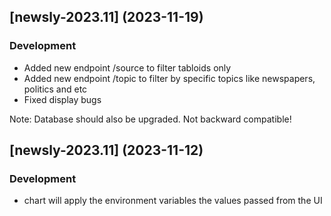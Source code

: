 ## [newsly-2023.11] (2023-11-19)

### Development

- Added new endpoint /source to filter tabloids only
- Added new endpoint /topic to filter by specific topics like newspapers, politics and etc
- Fixed display bugs

Note: Database should also be upgraded. Not backward compatible!


## [newsly-2023.11] (2023-11-12)

### Development

- chart will apply the environment variables the values passed from the UI